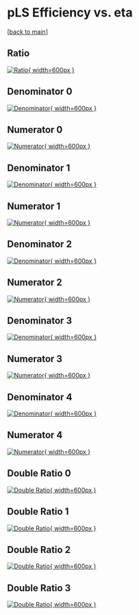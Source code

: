 # pLS Efficiency vs. eta

[[back to main](./)]



## Ratio

[![Ratio](../mtv/var/pLS_xtr_321_0_eff_eta.png){ width=600px }](../mtv/var/pLS_xtr_321_0_eff_eta.pdf)

## Denominator 0

[![Denominator](../mtv/den/pLS_xtr_321_0_eff_eta_den0.png){ width=600px }](../mtv/den/pLS_xtr_321_0_eff_eta_den0.pdf)

## Numerator 0

[![Numerator](../mtv/num/pLS_xtr_321_0_eff_eta_num0.png){ width=600px }](../mtv/num/pLS_xtr_321_0_eff_eta_num0.pdf)

## Denominator 1

[![Denominator](../mtv/den/pLS_xtr_321_0_eff_eta_den1.png){ width=600px }](../mtv/den/pLS_xtr_321_0_eff_eta_den1.pdf)

## Numerator 1

[![Numerator](../mtv/num/pLS_xtr_321_0_eff_eta_num1.png){ width=600px }](../mtv/num/pLS_xtr_321_0_eff_eta_num1.pdf)

## Denominator 2

[![Denominator](../mtv/den/pLS_xtr_321_0_eff_eta_den2.png){ width=600px }](../mtv/den/pLS_xtr_321_0_eff_eta_den2.pdf)

## Numerator 2

[![Numerator](../mtv/num/pLS_xtr_321_0_eff_eta_num2.png){ width=600px }](../mtv/num/pLS_xtr_321_0_eff_eta_num2.pdf)

## Denominator 3

[![Denominator](../mtv/den/pLS_xtr_321_0_eff_eta_den3.png){ width=600px }](../mtv/den/pLS_xtr_321_0_eff_eta_den3.pdf)

## Numerator 3

[![Numerator](../mtv/num/pLS_xtr_321_0_eff_eta_num3.png){ width=600px }](../mtv/num/pLS_xtr_321_0_eff_eta_num3.pdf)

## Denominator 4

[![Denominator](../mtv/den/pLS_xtr_321_0_eff_eta_den4.png){ width=600px }](../mtv/den/pLS_xtr_321_0_eff_eta_den4.pdf)

## Numerator 4

[![Numerator](../mtv/num/pLS_xtr_321_0_eff_eta_num4.png){ width=600px }](../mtv/num/pLS_xtr_321_0_eff_eta_num4.pdf)

## Double Ratio 0

[![Double Ratio](../mtv/ratio/pLS_xtr_321_0_eff_eta_ratio0.png){ width=600px }](../mtv/ratio/pLS_xtr_321_0_eff_eta_ratio0.pdf)

## Double Ratio 1

[![Double Ratio](../mtv/ratio/pLS_xtr_321_0_eff_eta_ratio1.png){ width=600px }](../mtv/ratio/pLS_xtr_321_0_eff_eta_ratio1.pdf)

## Double Ratio 2

[![Double Ratio](../mtv/ratio/pLS_xtr_321_0_eff_eta_ratio2.png){ width=600px }](../mtv/ratio/pLS_xtr_321_0_eff_eta_ratio2.pdf)

## Double Ratio 3

[![Double Ratio](../mtv/ratio/pLS_xtr_321_0_eff_eta_ratio3.png){ width=600px }](../mtv/ratio/pLS_xtr_321_0_eff_eta_ratio3.pdf)

